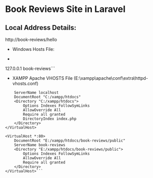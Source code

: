# Book Reviews Site in Laravel

## Local Address Details:

http://book-reviews/hello

- Windows Hosts File:
- ```# Added for laravel XAMPP app book-reviews
127.0.0.1   book-reviews```

- XAMPP Apache VHOSTS File (E:\xampp\apache\conf\extra\httpd-vhosts.conf)
```<VirtualHost *:80>
    ServerName localhost
    DocumentRoot "C:/xampp/htdocs"
    <Directory "C:/xampp/htdocs">
        Options Indexes FollowSymLinks
        AllowOverride All
        Require all granted
        DirectoryIndex index.php
    </Directory>
</VirtualHost>

<VirtualHost *:80>
    DocumentRoot "E:/xampp/htdocs/book-reviews/public"
    ServerName book-reviews
    <Directory "E:/xampp/htdocs/book-reviews/public">
        Options Indexes FollowSymLinks
        AllowOverride All
        Require all granted
    </Directory>
</VirtualHost>```
